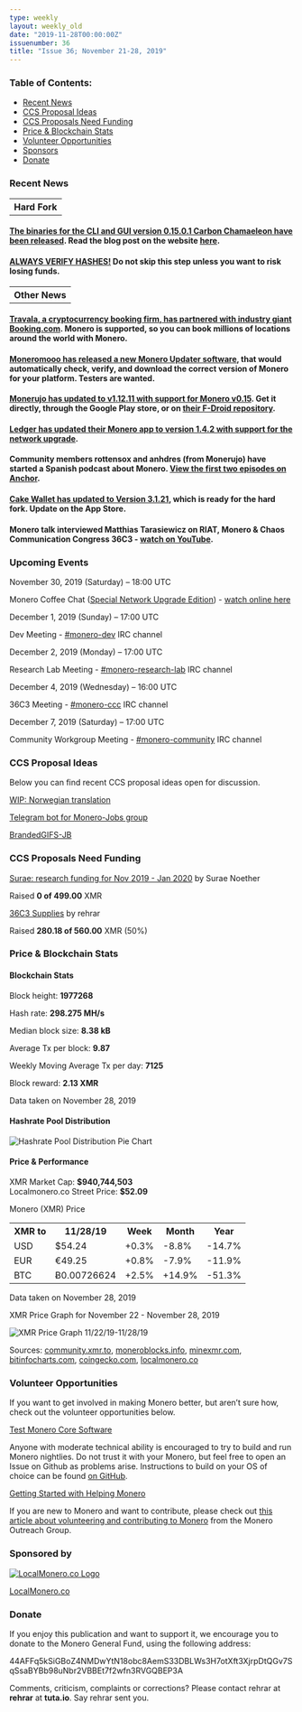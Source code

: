 ```yaml
---
type: weekly
layout: weekly_old
date: "2019-11-28T00:00:00Z"
issuenumber: 36
title: "Issue 36; November 21-28, 2019"
---
```


<h3>Table of Contents:</h3>
<ul class="contents">
    <li><a href="#news">Recent News</a></li>
    <li><a href="#ideas">CCS Proposal Ideas</a></li>
    <li><a href="#proposals">CCS Proposals Need Funding</a></li>
    <li><a href="#stats">Price & Blockchain Stats</a></li>
    <li><a href="#volunteer">Volunteer Opportunities</a></li>
    <li><a href="#sponsor">Sponsors</a></li>
    <li><a href="#donate">Donate</a></li>
</ul>

<h3 id="news">Recent News</h3>

<table class="moneroversary-table">
  <tbody><tr class="row1">
    <th>Hard Fork</th>
  </tr>
</tbody></table>

<div class="newsbyte">
    <h4><a href="https://web.getmonero.org/downloads/" target="_blank">The binaries for the CLI and GUI version 0.15.0.1 Carbon Chamaeleon have been released</a>. Read the blog post on the website <a href="https://web.getmonero.org/2019/11/24/monero-0.15.0.1-GUI-CLI-released.html" target="_blank">here</a>.
    </h4>
</div>

<div class="newsbyte">
    <h4><a href="https://web.getmonero.org/resources/user-guides/verification-allos-advanced.html" target="_blank">ALWAYS VERIFY HASHES!</a> Do not skip this step unless you want to risk losing funds.
    </h4>
</div>

<table class="moneroversary-table">
  <tbody><tr class="row1">
    <th>Other News</th>
  </tr>
</tbody></table>

<div class="newsbyte">
    <h4><a href="https://cointelegraph.com/news/crypto-booking-firm-travala-partners-with-travel-giant-bookingcom" target="_blank">Travala, a cryptocurrency booking firm, has partnered with industry giant Booking.com</a>. Monero is supported, so you can book millions of locations around the world with Monero.
    </h4>
</div>

<div class="newsbyte">
    <h4><a href="https://github.com/moneromooo-monero/monero-update" target="_blank">Moneromooo has released a new Monero Updater software</a>, that would automatically check, verify, and download the correct version of Monero for your platform. Testers are wanted.
    </h4>
</div>

<div class="newsbyte">
    <h4><a href="https://github.com/m2049r/xmrwallet/releases/tag/v1.12.11" target="_blank">Monerujo has updated to v1.12.11 with support for Monero v0.15</a>. Get it directly, through the Google Play store, or on <a href="https://f-droid.monerujo.io/fdroid/repo/" target="_blank">their F-Droid repository</a>.
    </h4>
</div>

<div class="newsbyte">
    <h4><a href="https://www.reddit.com/r/Monero/comments/e1k7dg/ledger_monero_app_142_is_out/" target="_blank">Ledger has updated their Monero app to version 1.4.2 with support for the network upgrade</a>.
    </h4>
</div>

<div class="newsbyte">
    <h4>Community members rottensox and anhdres (from Monerujo) have started a Spanish podcast about Monero. <a href="https://anchor.fm/elmonero/episodes/1-El-Hack-e97q4f/a-a1367he" target="_blank">View the first two episodes on Anchor</a>.
    </h4>
</div>

<div class="newsbyte">
    <h4><a href="https://www.reddit.com/r/Monero/comments/e28hvn/mandatory_update_cake_wallet_version_3121_updated/" target="_blank">Cake Wallet has updated to Version 3.1.21</a>, which is ready for the hard fork. Update on the App Store.
    </h4>
</div>

<div class="newsbyte">
    <h4>Monero talk interviewed Matthias Tarasiewicz on RIAT, Monero & Chaos Communication Congress 36C3 - <a href="https://youtu.be/ao-I1PkPFNM" target="_blank">watch on YouTube</a>.
    </h4>
</div>

<h3 id="events">Upcoming Events</h3>

<div class="event">
    <p class="date" markdown="1">November 30, 2019 (Saturday) – 18:00 UTC</p>
    <p>Monero Coffee Chat (<a href="https://github.com/monero-project/meta/issues/416" target="_blank">Special Network Upgrade Edition</a>) - <a href="https://www.youtube.com/channel/UCKxLNPJeEjPXOke55i5AIXA" target="_blank">watch online here</a></p>
</div>

<div class="event">
    <p class="date" markdown="1">December 1, 2019 (Sunday) – 17:00 UTC</p>
    <p markdown="1">Dev Meeting - <a href="irc://chat.freenode.net/#monero-dev" target="_blank">#monero-dev</a> IRC channel</p>
</div>

<div class="event">
    <p class="date" markdown="1">December 2, 2019 (Monday) – 17:00 UTC</p>
    <p markdown="1">Research Lab Meeting - <a href="irc://chat.freenode.net/#monero-research-lab" target="_blank">#monero-research-lab</a> IRC channel</p>
</div>

<div class="event">
    <p class="date" markdown="1">December 4, 2019 (Wednesday) – 16:00 UTC</p>
    <p markdown="1">36C3 Meeting - <a href="irc://chat.freenode.net/#monero-ccc" target="_blank">#monero-ccc</a> IRC channel</p>
</div>

<div class="event">
    <p class="date" markdown="1">December 7, 2019 (Saturday) – 17:00 UTC</p>
    <p markdown="1">Community Workgroup Meeting - <a href="irc://chat.freenode.net/#monero-community" target="_blank">#monero-community</a> IRC channel</p>
</div>

<h3 id="ideas">CCS Proposal Ideas</h3>

<p>Below you can find recent CCS proposal ideas open for discussion.</p>

<div class="proposal">
<p><a href="https://repo.getmonero.org/monero-project/ccs-proposals/merge_requests/102" target="_blank">WIP: Norwegian translation</a></p>
</div>

<div class="proposal">
<p><a href="https://repo.getmonero.org/monero-project/ccs-proposals/merge_requests/91" target="_blank">Telegram bot for Monero-Jobs group</a></p>
</div>

<div class="proposal">
<p><a href="https://repo.getmonero.org/monero-project/ccs-proposals/merge_requests/88" target="_blank">BrandedGIFS-JB</a></p>
</div>

<h3 id="proposals">CCS Proposals Need Funding</h3>

<div class="proposal">
    <p><a href="https://ccs.getmonero.org/proposals/surae-q4-funding-2019.html" target="_blank">Surae: research funding for Nov 2019 - Jan 2020</a> by Surae Noether</p>
    <p>Raised <b>0 of 499.00</b> XMR</p>
</div>

<div class="proposal">
    <p><a href="https://ccs.getmonero.org/proposals/36c3.html" target="_blank">36C3 Supplies</a> by rehrar</p>
    <p>Raised <b>280.18 of 560.00</b> XMR (50%)</p>
</div>

<h3 id="stats">Price & Blockchain Stats</h3>

<h4 class="stat">Blockchain Stats</h4>

<div class="bcstats">
    <p>Block height: <b>1977268</b></p>
    <p>Hash rate: <b>298.275 MH/s</b></p>
    <p>Median block size: <b>8.38 kB</b></p>
    <p>Average Tx per block: <b>9.87</b></p>
    <p>Weekly Moving Average Tx per day: <b>7125</b></p>
    <p>Block reward: <b>2.13 XMR</b></p>
</div>
<p class="note">Data taken on November 28, 2019</p>

<h4 class="stat">Hashrate Pool Distribution</h4>
<p><img src="/img/hashrate-pool-distribution-1128.png" alt="Hashrate Pool Distribution Pie Chart"/></p>

<h4 class="stat">Price & Performance</h4>

<div class="price-intro">XMR Market Cap: <b>$940,744,503</b><br>Localmonero.co Street Price: <b>$52.09</b></div>

<p class="table-title">Monero (XMR) Price</p>
<table class="price-table">
  <tr class="row1">
    <th>XMR to</th>
    <th>11/28/19</th>
    <th>Week</th>
    <th>Month</th>
    <th>Year</th>
  </tr>
  <tr>
    <td data-th="XMR to">USD</td>
    <td data-th="11/28/19">$54.24</td>
    <td data-th="Week" class="green">+0.3%</td>
    <td data-th="Month" class="red">-8.8%</td>
    <td data-th="Year" class="red">-14.7%</td>
  </tr>
  <tr class="row3">
    <td data-th="XMR to">EUR</td>
    <td data-th="11/28/19">€49.25</td>
    <td data-th="Week" class="green">+0.8%</td>
    <td data-th="Month" class="red">-7.9%</td>
    <td data-th="Year" class="red">-11.9%</td>
  </tr>
  <tr>
    <td data-th="XMR to">BTC</td>
    <td data-th="11/28/19">Ƀ0.00726624</td>
    <td data-th="Week" class="green">+2.5%</td>
    <td data-th="Month" class="green">+14.9%</td>
    <td data-th="Year" class="red">-51.3%</td>
  </tr>
</table>
<p class="note">Data taken on November 28, 2019</p>

<p class="table-title">XMR Price Graph for November 22 - November 28, 2019</p>

![XMR Price Graph 11/22/19-11/28/19](/img/weekly-chart-1128.png "XMR Price Graph 11/22/19-11/28/19") 

Sources: <a href="https://community.xmr.to/explorer/mainnet/" target="_blank">community.xmr.to</a>, <a href="https://moneroblocks.info/stats/transaction-stats" target="_blank">moneroblocks.info</a>, <a href="https://minexmr.com/pools.html" target="_blank">minexmr.com</a>, <a href="https://bitinfocharts.com/monero/" target="_blank">bitinfocharts.com</a>, <a href="https://www.coingecko.com/" target="_blank">coingecko.com</a>, <a href="https://localmonero.co/" target="_blank">localmonero.co</a>

<h3 id="volunteer">Volunteer Opportunities</h3>

<p>If you want to get involved in making Monero better, but aren’t sure how, check out the volunteer opportunities below.</p>

<div class="newsbyte">
    <p class="date"><a href="https://github.com/monero-project/monero" target="_blank">Test Monero Core Software</a></p>
    <p>Anyone with moderate technical ability is encouraged to try to build and run Monero nightlies. Do not trust it with your Monero, but feel free to open an Issue on Github as problems arise. Instructions to build on your OS of choice can be found <a href="https://github.com/monero-project/monero#compiling-monero-from-source" target="_blank">on GitHub</a>. </p>
</div>

<div class="newsbyte">
    <p class="date"><a href="https://github.com/monero-project/monero" target="_blank">Getting Started with Helping Monero</a></p>
    <p>If you are new to Monero and want to contribute, please check out <a href="https://www.monerooutreach.org/stories/getting-started-helping-monero.php" target="_blank">this article about volunteering and contributing to Monero</a> from the Monero Outreach Group. </p>
</div>

<h3 id="sponsor">Sponsored by</h3>

<p><a href="https://localmonero.co/" target="_blank"><img src="/img/localmonero-logo.png" alt="LocalMonero.co Logo" class="localmonero"></a></p>

<p class="text-center"><a href="https://localmonero.co/" target="_blank">LocalMonero.co</a></p>

<h3 id="donate">Donate</h3>

<p markdown="1">If you enjoy this publication and want to support it, we encourage you to donate to the Monero General Fund, using the following address:</p>

<p class="address" markdown="1">44AFFq5kSiGBoZ4NMDwYtN18obc8AemS33DBLWs3H7otXft3XjrpDtQGv7SqSsaBYBb98uNbr2VBBEt7f2wfn3RVGQBEP3A</p>

<!--p><a href="monero:44AFFq5kSiGBoZ4NMDwYtN18obc8AemS33DBLWs3H7otXft3XjrpDtQGv7SqSsaBYBb98uNbr2VBBEt7f2wfn3RVGQBEP3A" class="qr"><img src="/img/donate-monero.png"></a></p-->

Comments, criticism, complaints or corrections? Please contact rehrar at **rehrar** at **tuta.io**. Say rehrar sent you.